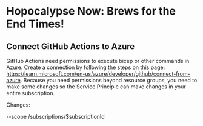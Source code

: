 # Hopocalypse Now: Brews for the End Times!

## Connect GitHub Actions to Azure

GitHub Actions need permissions to execute bicep or other commands in Azure. Create a connection by following the steps on this page: https://learn.microsoft.com/en-us/azure/developer/github/connect-from-azure. Because you need permissions beyond resource groups, you need to make some changes so the Service Principle can make changes in your entire subscription.

Changes:

--scope /subscriptions/$subscriptionId
